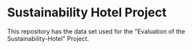 # Sustainability Hotel Project

This repository has the data set used for the "Evaluation of the Sustainability-Hotel" Project. 

